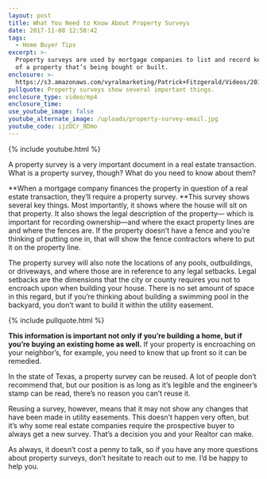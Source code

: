 ```yaml
---
layout: post
title: What You Need to Know About Property Surveys
date: 2017-11-08 12:50:42
tags:
  - Home Buyer Tips
excerpt: >-
  Property surveys are used by mortgage companies to list and record key details
  of a property that’s being bought or built.
enclosure: >-
  https://s3.amazonaws.com/vyralmarketing/Patrick+Fitzgerald/Videos/2017/November/The+VA+Loan+Guy-+What+You+Need+to+Know+About+Property+Surveys.mp4
pullquote: Property surveys show several important things.
enclosure_type: video/mp4
enclosure_time:
use_youtube_image: false
youtube_alternate_image: /uploads/property-survey-email.jpg
youtube_code: ijzDCr_8Dmo
---
```



{% include youtube.html %}

A property survey is a very important document in a real estate transaction. What is a property survey, though? What do you need to know about them?

**When a mortgage company finances the property in question of a real estate transaction, they’ll require a property survey.&nbsp;**This survey shows several key things. Most importantly, it shows where the house will sit on that property. It also shows the legal description of the property— which is important for recording ownership—and where the exact property lines are and where the fences are. If the property doesn’t have a fence and you’re thinking of putting one in, that will show the fence contractors where to put it on the property line.

The property survey will also note the locations of any pools, outbuildings, or driveways, and where those are in reference to any legal setbacks. Legal setbacks are the dimensions that the city or county requires you not to encroach upon when building your house. There is no set amount of space in this regard, but if you’re thinking about building a swimming pool in the backyard, you don’t want to build it within the utility easement.

{% include pullquote.html %}

**This information is important not only if you’re building a home, but if you’re buying an existing home as well.** If your property is encroaching on your neighbor’s, for example, you need to know that up front so it can be remedied.

In the state of Texas, a property survey can be reused. A lot of people don’t recommend that, but our position is as long as it’s legible and the engineer’s stamp can be read, there’s no reason you can’t reuse it.

Reusing a survey, however, means that it may not show any changes that have been made in utility easements. This doesn’t happen very often, but it’s why some real estate companies require the prospective buyer to always get a new survey. That’s a decision you and your Realtor can make.

As always, it doesn’t cost a penny to talk, so if you have any more questions about property surveys, don’t hesitate to reach out to me. I’d be happy to help you.
